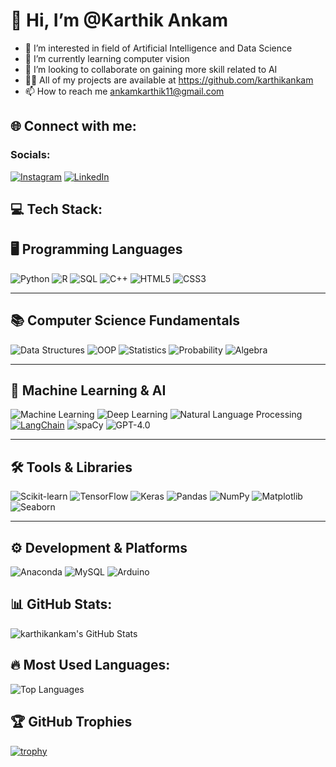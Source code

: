   # 👋 Hi, I’m @Karthik Ankam
- 👀 I’m interested in field of Artificial Intelligence and Data Science
- 🌱 I’m currently learning computer vision
- 💞️ I’m looking to collaborate on gaining more skill related to AI
- 👨‍💻 All of my projects are available at https://github.com/karthikankam
- 📫 How to reach me ankamkarthik11@gmail.com

<!---
karthikankam/karthikankam is a ✨ special ✨ repository because its `README.md` (this file) appears on your GitHub profile.
You can click the Preview link to take a look at your changes.
--->
## 🌐 Connect with me:

### Socials:

[![Instagram](https://img.shields.io/badge/Instagram-E4405F?style=for-the-badge&logo=instagram&logoColor=white)](https://instagram.com/karthik_ankam_99)
[![LinkedIn](https://img.shields.io/badge/LinkedIn-0A66C2?style=for-the-badge&logo=linkedin&logoColor=white)](https://www.linkedin.com/in/karthik-ankam-16315529a/)

## 💻 Tech Stack:

## 🖥️ Programming Languages
![Python](https://img.shields.io/badge/Python-3776AB?style=for-the-badge&logo=python&logoColor=white)
![R](https://img.shields.io/badge/R-276DC3?style=for-the-badge&logo=r&logoColor=white)
![SQL](https://img.shields.io/badge/SQL-4479A1?style=for-the-badge&logo=postgresql&logoColor=white)
![C++](https://img.shields.io/badge/C++-00599C?style=for-the-badge&logo=c%2B%2B&logoColor=white)
![HTML5](https://img.shields.io/badge/HTML5-E34F26?style=for-the-badge&logo=html5&logoColor=white)
![CSS3](https://img.shields.io/badge/CSS3-1572B6?style=for-the-badge&logo=css3&logoColor=white)

---

## 📚 Computer Science Fundamentals
![Data Structures](https://img.shields.io/badge/Data%20Structures-ff8c00?style=for-the-badge)
![OOP](https://img.shields.io/badge/OOP-20B2AA?style=for-the-badge)
![Statistics](https://img.shields.io/badge/Statistics-8A2BE2?style=for-the-badge)
![Probability](https://img.shields.io/badge/Probability-BA55D3?style=for-the-badge)
![Algebra](https://img.shields.io/badge/Algebra-9370DB?style=for-the-badge)

---

## 🤖 Machine Learning & AI
![Machine Learning](https://img.shields.io/badge/Machine%20Learning-f89c1c?style=for-the-badge)
![Deep Learning](https://img.shields.io/badge/Deep%20Learning-DC143C?style=for-the-badge)
![Natural Language Processing](https://img.shields.io/badge/NaturalLanguageProcessing-4285F4?style=for-the-badge)
[![LangChain](https://img.shields.io/badge/Made%20with-LangChain-1C3C3C?logo=langchain&logoColor=white&style=for-the-badge)](https://www.langchain.com/)
![spaCy](https://img.shields.io/badge/spaCy-09A3D5?style=for-the-badge)
![GPT-4.0](https://img.shields.io/badge/GPT--4.0-8A2BE2?style=for-the-badge)

---

## 🛠️ Tools & Libraries
![Scikit-learn](https://img.shields.io/badge/scikit--learn-F7931E?style=for-the-badge&logo=scikit-learn&logoColor=white)
![TensorFlow](https://img.shields.io/badge/TensorFlow-FF6F00?style=for-the-badge&logo=tensorflow&logoColor=white)
![Keras](https://img.shields.io/badge/Keras-D00000?style=for-the-badge&logo=keras&logoColor=white)
![Pandas](https://img.shields.io/badge/Pandas-150458?style=for-the-badge&logo=pandas&logoColor=white)
![NumPy](https://img.shields.io/badge/Numpy-013243?style=for-the-badge&logo=numpy&logoColor=white)
![Matplotlib](https://img.shields.io/badge/Matplotlib-11557C?style=for-the-badge&logo=matplotlib&logoColor=white)
![Seaborn](https://img.shields.io/badge/Seaborn-2E8B57?style=for-the-badge)

---

## ⚙️ Development & Platforms
![Anaconda](https://img.shields.io/badge/Anaconda-44A833?style=for-the-badge&logo=anaconda&logoColor=white)
![MySQL](https://img.shields.io/badge/MySQL-4479A1?style=for-the-badge&logo=mysql&logoColor=white)
![Arduino](https://img.shields.io/badge/Arduino-00979D?style=for-the-badge&logo=arduino&logoColor=white)



## 📊 GitHub Stats:

![karthikankam's GitHub Stats](https://github-readme-stats.vercel.app/api?username=karthikankam&show_icons=true&count_private=true&theme=dark)

## 🔥 Most Used Languages:

![Top Languages](https://github-readme-stats.vercel.app/api/top-langs/?username=karthikankam&layout=compact&theme=dark)


## 🏆 GitHub Trophies

[![trophy](https://github-profile-trophy.vercel.app/?username=karthikankam&theme=algolia)](https://github.com/ryo-ma/github-profile-trophy)

